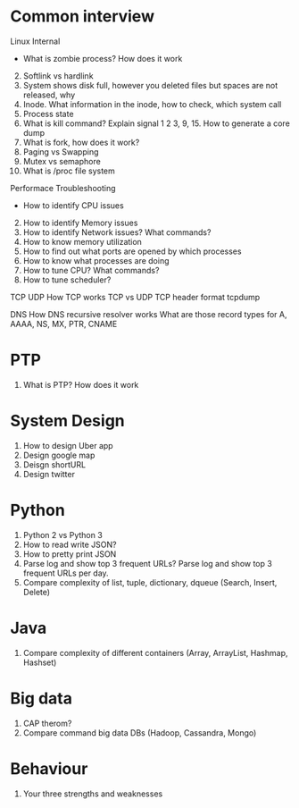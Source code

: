 # Common interview

Linux Internal
* What is zombie process? How does it work
2. Softlink vs hardlink
3. System shows disk full, however you deleted files but spaces are not released, why
4. Inode. What information in the inode, how to check, which system call
5. Process state
6. What is kill command? Explain signal 1 2 3, 9, 15. How to generate a core dump
7. What is fork, how does it work?
8. Paging vs Swapping
9. Mutex vs semaphore 
10. What is /proc file system

Performace Troubleshooting
* How to identify CPU issues
2. How to identify Memory issues
3. How to identify Network issues? What commands?
4. How to know memory utilization
5. How to find out what ports are opened by which processes
6. How to know what processes are doing
7. How to tune CPU? What commands?
8. How to tune scheduler? 

TCP UDP
  How TCP works
  TCP vs UDP
  TCP header format
  tcpdump

DNS
  How DNS recursive resolver works
  What are those record types for A, AAAA, NS, MX, PTR, CNAME

# PTP
1. What is PTP? How does it work

# System Design
1. How to design Uber app
2. Design google map
3. Deisgn shortURL
4. Design twitter

# Python
1. Python 2 vs Python 3
2. How to read write JSON?
3. How to pretty print JSON
4. Parse log and show top 3 frequent URLs? Parse log and show top 3 frequent URLs per day.
5. Compare complexity of list, tuple, dictionary, dqueue (Search, Insert, Delete)

# Java
1. Compare complexity of different containers (Array, ArrayList, Hashmap, Hashset)

# Big data
1. CAP therom? 
2. Compare command big data DBs (Hadoop, Cassandra, Mongo)

# Behaviour
1. Your three strengths and weaknesses 
